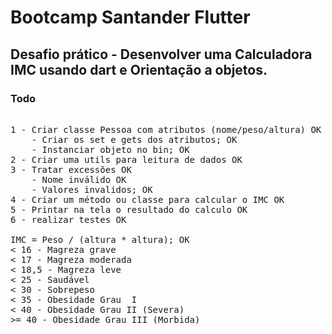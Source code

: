 # Bootcamp Santander Flutter
## Desafio prático - Desenvolver uma Calculadora IMC usando dart e Orientação a objetos.

### Todo

<pre>

1 - Criar classe Pessoa com atributos (nome/peso/altura) OK
    - Criar os set e gets dos atributos; OK
    - Instanciar objeto no bin; OK
2 - Criar uma utils para leitura de dados OK
3 - Tratar excessões OK
    - Nome inválido OK
    - Valores invalidos; OK
4 - Criar um método ou classe para calcular o IMC OK
5 - Printar na tela o resultado do calculo OK
6 - realizar testes OK

IMC = Peso / (altura * altura); OK
< 16 - Magreza grave 
< 17 - Magreza moderada
< 18,5 - Magreza leve
< 25 - Saudável
< 30 - Sobrepeso
< 35 - Obesidade Grau  I
< 40 - Obesidade Grau II (Severa)
>= 40 - Obesidade Grau III (Morbida)

</pre>



